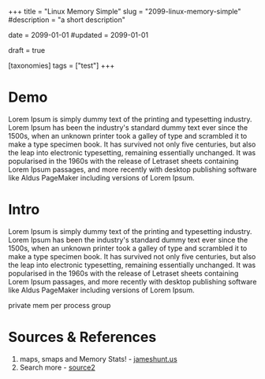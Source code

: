+++
title = "Linux Memory Simple"
slug = "2099-linux-memory-simple"
#description = "a short description"

date = 2099-01-01
#updated = 2099-01-01

draft = true

[taxonomies]
tags = ["test"]
+++

# Demo
Lorem Ipsum is simply dummy text of the printing and typesetting industry. Lorem Ipsum has been the industry's standard dummy text ever since the 1500s, when an unknown printer took a galley of type and scrambled it to make a type specimen book. It has survived not only five centuries, but also the leap into electronic typesetting, remaining essentially unchanged. It was popularised in the 1960s with the release of Letraset sheets containing Lorem Ipsum passages, and more recently with desktop publishing software like Aldus PageMaker including versions of Lorem Ipsum.

# Intro
Lorem Ipsum is simply dummy text of the printing and typesetting industry. Lorem Ipsum has been the industry's standard dummy text ever since the 1500s, when an unknown printer took a galley of type and scrambled it to make a type specimen book. It has survived not only five centuries, but also the leap into electronic typesetting, remaining essentially unchanged. It was popularised in the 1960s with the release of Letraset sheets containing Lorem Ipsum passages, and more recently with desktop publishing software like Aldus PageMaker including versions of Lorem Ipsum.


private mem per process group

# Sources & References
1. maps, smaps and Memory Stats! - [jameshunt.us](https://jameshunt.us/writings/smaps/)
1. Search more - [source2](http://google.com)